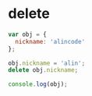 # delete

```js
var obj = {
  nickname: 'alincode'
};

obj.nickname = 'alin';
delete obj.nickname;

console.log(obj);
```

<!-- output: {} -->